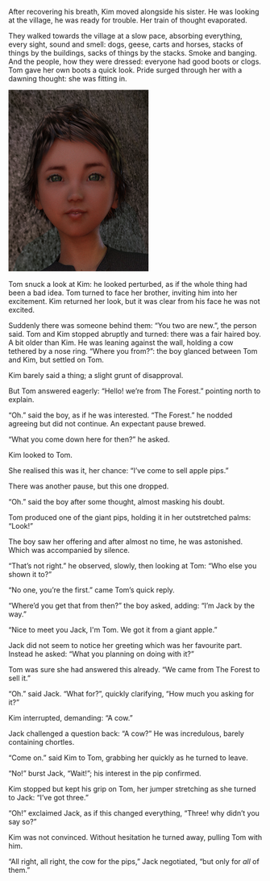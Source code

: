 After recovering his breath, Kim moved alongside his sister. He was looking at the village, he was ready for trouble. Her train of thought evaporated.

They walked towards the village at a slow pace, absorbing everything, every sight, sound and smell: dogs, geese, carts and horses, stacks of things by the buildings, sacks of things by the stacks. Smoke and banging. And the people, how they were dressed: everyone had good boots or clogs. Tom gave her own boots a quick look. Pride surged through her with a dawning thought: she was fitting in.

![Tom Thumb](TomThumb/tomthumb2mugshot_small.png)

Tom snuck a look at Kim: he looked perturbed, as if the whole thing had been a bad idea. Tom turned to face her brother, inviting him into her excitement. Kim returned her look, but it was clear from his face he was not excited.

Suddenly there was someone behind them: “You two are new.”, the person said. Tom and Kim stopped abruptly and turned: there was a fair haired boy. A bit older than Kim. He was leaning against the wall, holding a cow tethered by a nose ring. “Where you from?”: the boy glanced between Tom and Kim, but settled on Tom.

Kim barely said a thing; a slight grunt of disapproval.

But Tom answered eagerly: “Hello! we’re from The Forest.” pointing north to explain.

“Oh.” said the boy, as if he was interested. “The Forest.” he nodded agreeing but did not continue. An expectant pause brewed.

“What you come down here for then?” he asked.

Kim looked to Tom.

She realised this was it, her chance: “I’ve come to sell apple pips.”

There was another pause, but this one dropped.

“Oh.” said the boy after some thought, almost masking his doubt.

Tom produced one of the giant pips, holding it in her outstretched palms: “Look!”

The boy saw her offering and after almost no time, he was astonished. Which was accompanied by silence.

“That’s not right.” he observed, slowly, then looking at Tom: “Who else you shown it to?”

“No one, you’re the first.” came Tom’s quick reply.

“Where’d you get that from then?” the boy asked, adding: “I’m Jack by the way.”

“Nice to meet you Jack, I'm Tom. We got it from a giant apple.”

Jack did not seem to notice her greeting which was her favourite part. Instead he asked: “What you planning on doing with it?”

Tom was sure she had answered this already. “We came from The Forest to sell it.”

“Oh.” said Jack. “What for?”, quickly clarifying, “How much you asking for it?”

Kim interrupted, demanding: “A cow.”

Jack challenged a question back: “A cow?” He was incredulous, barely containing chortles.

“Come on.” said Kim to Tom, grabbing her quickly as he turned to leave.

“No!” burst Jack, “Wait!”; his interest in the pip confirmed.

Kim stopped but kept his grip on Tom, her jumper stretching as she turned to Jack: “I’ve got three.”

“Oh!” exclaimed Jack, as if this changed everything, “Three! why didn’t you say so?”

Kim was not convinced. Without hesitation he turned away, pulling Tom with him.

“All right, all right, the cow for the pips,” Jack negotiated, “but only for *all* of them.”
